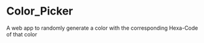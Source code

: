 # Color_Picker
A web app to randomly generate a color with the corresponding Hexa-Code of that color
